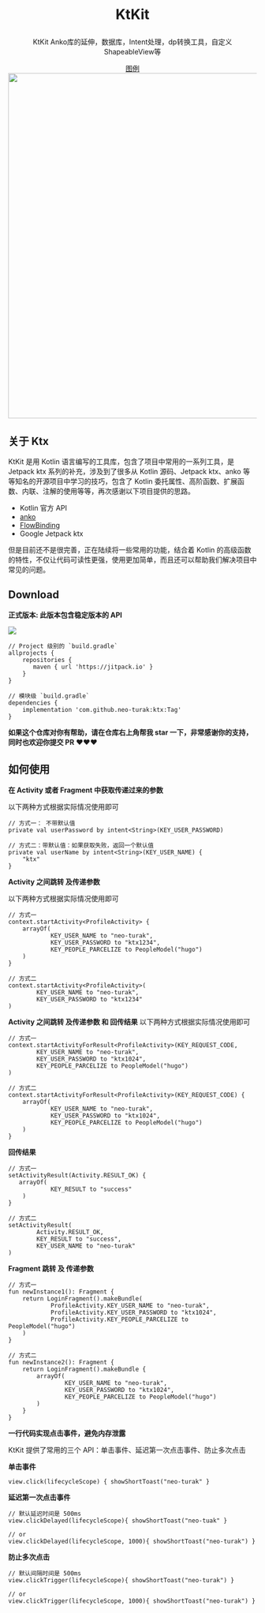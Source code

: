 # <p align="center"> KtKit </p>

<p align="center">
KtKit Anko库的延伸，数据库，Intent处理，dp转换工具，自定义ShapeableView等<br/>
</p>

<p align="center"> <a href="http://img.hi-dhl.com/intent-act.png"> 图例</a>
<image src="http://img.hi-dhl.com/intent-act.png" width = 700px/>
</p>

## 关于 Ktx

KtKit 是用 Kotlin 语言编写的工具库，包含了项目中常用的一系列工具，是 Jetpack ktx 系列的补充，涉及到了很多从 Kotlin 源码、Jetpack ktx、anko 等等知名的开源项目中学习的技巧，包含了 Kotlin 委托属性、高阶函数、扩展函数、内联、注解的使用等等，再次感谢以下项目提供的思路。

* Kotlin 官方 API
* [anko](https://github.com/Kotlin/anko)
* [FlowBinding](https://github.com/ReactiveCircus/FlowBinding)
* Google Jetpack ktx

但是目前还不是很完善，正在陆续将一些常用的功能，结合着 Kotlin 的高级函数的特性，不仅让代码可读性更强，使用更加简单，而且还可以帮助我们解决项目中常见的问题。

## Download

**正式版本: 此版本包含稳定版本的 API** 

[![](https://jitpack.io/v/Neo-Turak/KtKit.svg)](https://jitpack.io/#Neo-Turak/KtKit)

```
// Project 级别的 `build.gradle`
allprojects {
    repositories {
       maven { url 'https://jitpack.io' }
    }
}

// 模块级 `build.gradle`
dependencies {
    implementation 'com.github.neo-turak:ktx:Tag'
}
```

**如果这个仓库对你有帮助，请在仓库右上角帮我 star 一下，非常感谢你的支持，同时也欢迎你提交 PR**  ❤️❤️❤️


## 如何使用

**在 Activity 或者 Fragment 中获取传递过来的参数**

以下两种方式根据实际情况使用即可

```
// 方式一： 不带默认值
private val userPassword by intent<String>(KEY_USER_PASSWORD)

// 方式二：带默认值：如果获取失败，返回一个默认值
private val userName by intent<String>(KEY_USER_NAME) {
    "ktx"
}
```

**Activity 之间跳转 及传递参数**

以下两种方式根据实际情况使用即可

```
// 方式一
context.startActivity<ProfileActivity> {
    arrayOf(
            KEY_USER_NAME to "neo-turak",
            KEY_USER_PASSWORD to "ktx1234",
            KEY_PEOPLE_PARCELIZE to PeopleModel("hugo")
    )
}

// 方式二
context.startActivity<ProfileActivity>(
        KEY_USER_NAME to "neo-turak",
        KEY_USER_PASSWORD to "ktx1234"
)
```

**Activity 之间跳转 及传递参数 和 回传结果**
以下两种方式根据实际情况使用即可

```
// 方式一
context.startActivityForResult<ProfileActivity>(KEY_REQUEST_CODE,
        KEY_USER_NAME to "neo-turak",
        KEY_USER_PASSWORD to "ktx1024",
        KEY_PEOPLE_PARCELIZE to PeopleModel("hugo")
)

// 方式二
context.startActivityForResult<ProfileActivity>(KEY_REQUEST_CODE) {
    arrayOf(
            KEY_USER_NAME to "neo-turak",
            KEY_USER_PASSWORD to "ktx1024",
            KEY_PEOPLE_PARCELIZE to PeopleModel("hugo")
    )
}
```

**回传结果**

```
// 方式一
setActivityResult(Activity.RESULT_OK) {
   arrayOf(
            KEY_RESULT to "success"
    )
}
                    
// 方式二
setActivityResult(
        Activity.RESULT_OK,
        KEY_RESULT to "success",
        KEY_USER_NAME to "neo-turak"
)
```

**Fragment 跳转 及 传递参数**

```
// 方式一
fun newInstance1(): Fragment {
    return LoginFragment().makeBundle(
            ProfileActivity.KEY_USER_NAME to "neo-turak",
            ProfileActivity.KEY_USER_PASSWORD to "ktx1024",
            ProfileActivity.KEY_PEOPLE_PARCELIZE to PeopleModel("hugo")
    )
}

// 方式二
fun newInstance2(): Fragment {
    return LoginFragment().makeBundle {
        arrayOf(
                KEY_USER_NAME to "neo-turak",
                KEY_USER_PASSWORD to "ktx1024",
                KEY_PEOPLE_PARCELIZE to PeopleModel("hugo")
        )
    }
}
```

**一行代码实现点击事件，避免内存泄露**

KtKit 提供了常用的三个 API：单击事件、延迟第一次点击事件、防止多次点击

**单击事件**

```
view.click(lifecycleScope) { showShortToast("neo-turak" }
```


**延迟第一次点击事件**

```
// 默认延迟时间是 500ms
view.clickDelayed(lifecycleScope){ showShortToast("neo-tuak" }

// or
view.clickDelayed(lifecycleScope, 1000){ showShortToast("neo-turak") }
```


**防止多次点击**

```
// 默认间隔时间是 500ms
view.clickTrigger(lifecycleScope){ showShortToast("neo-turak") }

// or
view.clickTrigger(lifecycleScope, 1000){ showShortToast("neo-turak") }
```



